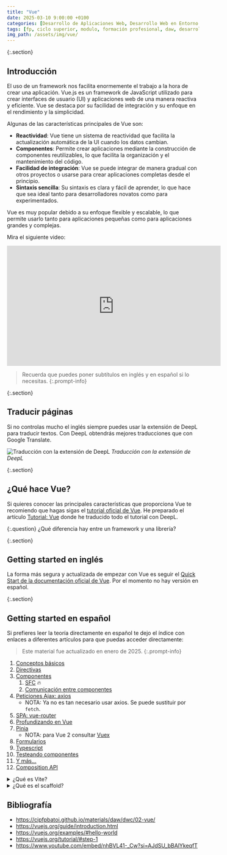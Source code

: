 ```yaml
---
title: "Vue"
date: 2025-03-10 9:00:00 +0100
categories: [Desarrollo de Aplicaciones Web, Desarrollo Web en Entorno Cliente]
tags: [fp, ciclo superior, modulo, formación profesional, daw, desarrollo de aplicaciones web, desarrollo web en entorno cliente, dwec]
img_path: /assets/img/vue/
---
```


{:.section}
## Introducción

El uso de un framework nos facilita enormemente el trabajo a la hora de crear una aplicación. Vue.js es un framework de JavaScript utilizado para crear interfaces de usuario (UI) y aplicaciones web de una manera reactiva y eficiente. Vue se destaca por su facilidad de integración y su enfoque en el rendimiento y la simplicidad.

Algunas de las características principales de Vue son:

- **Reactividad**: Vue tiene un sistema de reactividad que facilita la actualización automática de la UI cuando los datos cambian.
- **Componentes**: Permite crear aplicaciones mediante la construcción de componentes reutilizables, lo que facilita la organización y el mantenimiento del código.
- **Facilidad de integración**: Vue se puede integrar de manera gradual con otros proyectos o usarse para crear aplicaciones completas desde el principio.
- **Sintaxis sencilla**: Su sintaxis es clara y fácil de aprender, lo que hace que sea ideal tanto para desarrolladores novatos como para experimentados.

Vue es muy popular debido a su enfoque flexible y escalable, lo que permite usarlo tanto para aplicaciones pequeñas como para aplicaciones grandes y complejas.

Mira el siguiente video:

<iframe width="560" height="315" src="https://www.youtube.com/embed/nhBVL41-_Cw?si=AJdSU_bBAlYkeqfT" title="YouTube video player" frameborder="0" allow="accelerometer; autoplay; clipboard-write; encrypted-media; gyroscope; picture-in-picture; web-share" referrerpolicy="strict-origin-when-cross-origin" allowfullscreen></iframe>

> Recuerda que puedes poner subtítulos en inglés y en español si lo necesitas.
{:.prompt-info}

{:.section}
## Traducir páginas

Si no controlas mucho el inglés siempre puedes usar la extensión de DeepL para traducir textos. Con DeepL obtendrás mejores traducciones que con Google Translate.

![Traducción con la extensión de DeepL](traduccionConDeepl.gif)
_Traducción con la extensión de DeepL_

{:.section}
## ¿Qué hace Vue?

Si quieres conocer las principales características que proporciona Vue te recomiendo que hagas sigas el [tutorial oficial de Vue](https://vuejs.org/tutorial/#step-1). He preparado el artículo [Tutorial: Vue](/posts/tutorial-vue) donde he traducido todo el tutorial con DeepL.

{:.question}
¿Qué diferencia hay entre un framework y una librería?

{:.section}
## Getting started en inglés

La forma más segura y actualizada de empezar con Vue es seguir el [Quick Start de la documentación oficial de Vue](https://vuejs.org/guide/quick-start.html). Por el momento no hay versión en español.

{:.section}
## Getting started en español

Si prefieres leer la teoría directamente en español te dejo el índice con enlaces a diferentes artículos para que puedas acceder directamente:

> Este material fue actualizado en enero de 2025.
{:.prompt-info}

1. [Conceptos básicos](https://cipfpbatoi.github.io/materials/daw/dwc/02-vue/01-basics)
2. [Directivas](https://cipfpbatoi.github.io/materials/daw/dwc/02-vue/02-directivas)
3. [Componentes](https://cipfpbatoi.github.io/materials/daw/dwc/02-vue/03-componentes)
   1. [SFC](https://cipfpbatoi.github.io/materials/daw/dwc/02-vue/03_1-sfc) 🔥
   2. [Comunicación entre componentes](https://cipfpbatoi.github.io/materials/daw/dwc/02-vue/03_2-comunicar_componentes)
4. [Peticiones Ajax: axios](https://cipfpbatoi.github.io/materials/daw/dwc/02-vue/04-axios)
   - NOTA: Ya no es tan necesario usar axios. Se puede sustituir por `fetch`.
5. [SPA: vue-router](https://cipfpbatoi.github.io/materials/daw/dwc/02-vue/05-vue-router)
6. [Profundizando en Vue](https://cipfpbatoi.github.io/materials/daw/dwc/02-vue/06-profundizando)
7. [Pinia](https://cipfpbatoi.github.io/materials/daw/dwc/02-vue/07-pinia)
   - NOTA: para Vue 2 consultar [Vuex](https://cipfpbatoi.github.io/materials/daw/dwc/02-vue/07-vuex)
8. [Formularios](https://cipfpbatoi.github.io/materials/daw/dwc/02-vue/08-forms)
9. [Typescript](https://cipfpbatoi.github.io/materials/daw/dwc/02-vue/21-typescript)
10. [Testeando componentes](https://vuejs.org/guide/scaling-up/testing)
11. [Y más...](https://cipfpbatoi.github.io/materials/daw/dwc/02-vue/09-cosas)
12. [Composition API](https://cipfpbatoi.github.io/materials/daw/dwc/02-vue/10-vue3_composition_api)

<details class="card mb-2">
  <summary class="card-header question">¿Qué es Vite?</summary>
  <div class="card-body" markdown="1">

Vite es un constructor y servidor de desarrollo frontend ultrarrápido. Su objetivo es mejorar la experiencia de desarrollo con tiempos de inicio casi instantáneos y una recarga en caliente súper rápida.

<!-- Comentario para que no se descuajeringue la cosa -->
  </div>
</details>

<details class="card mb-2">
  <summary class="card-header question">¿Qué es el scaffold?</summary>
  <div class="card-body" markdown="1">

El scaffold (o scaffolding) es una técnica que permite generar automáticamente el código base para una aplicación o módulo. El término proviene de la palabra en inglés para "andamio".

<!-- Comentario para que no se descuajeringue la cosa -->
  </div>
</details>

## Bibliografía

- <https://cipfpbatoi.github.io/materials/daw/dwc/02-vue/>
- <https://vuejs.org/guide/introduction.html>
- <https://vuejs.org/examples/#hello-world>
- <https://vuejs.org/tutorial/#step-1>
- <https://www.youtube.com/embed/nhBVL41-_Cw?si=AJdSU_bBAlYkeqfT>
